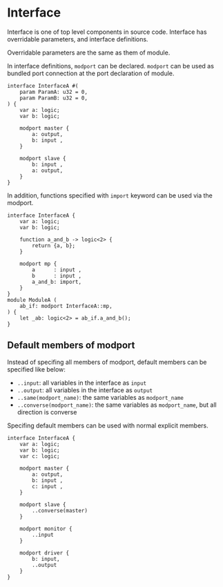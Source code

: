 # Interface

Interface is one of top level components in source code.
Interface has overridable parameters, and interface definitions.

Overridable parameters are the same as them of module.

In interface definitions, `modport` can be declared.
`modport` can be used as bundled port connection at the port declaration of module.

```veryl,playground
interface InterfaceA #(
    param ParamA: u32 = 0,
    param ParamB: u32 = 0,
) {
    var a: logic;
    var b: logic;

    modport master {
        a: output,
        b: input ,
    }

    modport slave {
        b: input ,
        a: output,
    }
}
```

In addition, functions specified with `import` keyword can be used via the modport.

```veryl,playground
interface InterfaceA {
    var a: logic;
    var b: logic;

    function a_and_b -> logic<2> {
        return {a, b};
    }

    modport mp {
        a      : input ,
        b      : input ,
        a_and_b: import,
    }
}
module ModuleA (
    ab_if: modport InterfaceA::mp,
) {
    let _ab: logic<2> = ab_if.a_and_b();
}
```

## Default members of modport

Instead of specifing all members of modport, default members can be specified like below:

* `..input`: all variables in the interface as `input`
* `..output`: all variables in the interface as `output`
* `..same(modport_name)`: the same variables as `modport_name`
* `..converse(modport_name)`: the same variables as `modport_name`, but all direction is converse

Specifing default members can be used with normal explicit members.

```veryl,playground
interface InterfaceA {
    var a: logic;
    var b: logic;
    var c: logic;

    modport master {
        a: output,
        b: input ,
        c: input ,
    }

    modport slave {
        ..converse(master)
    }

    modport monitor {
        ..input
    }

    modport driver {
        b: input,
        ..output
    }
}
```
